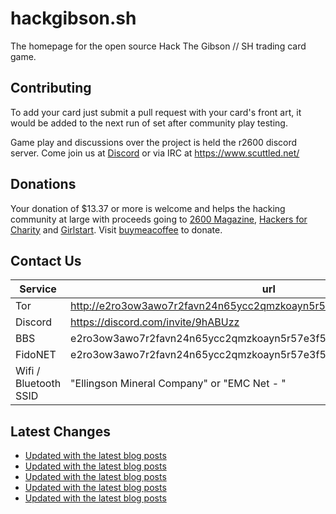 # hackgibson.sh
The homepage for the open source Hack The Gibson // SH trading card game.


## Contributing

To add your card just submit a pull request with your card's front art, it would be added to the next run of set after community play testing.

Game play and discussions over the project is held the r2600 discord server. Come join us at [Discord](https://discord.com/invite/9hABUzz) or via IRC at https://www.scuttled.net/


## Donations

Your donation of $13.37 or more is welcome and helps the hacking community at large with proceeds going to [2600 Magazine](https://2600.com/), [Hackers for Charity](https://hackersforcharity.org) and [Girlstart](https://girlstart.org).  Visit [buymeacoffee](https://www.buymeacoffee.com/hackgibson.sh) to donate.


## Contact Us

Service | url
-|-
Tor | http://e2ro3ow3awo7r2favn24n65ycc2qmzkoayn5r57e3f56nvjwdcgg32ad.onion
Discord | https://discord.com/invite/9hABUzz
BBS | e2ro3ow3awo7r2favn24n65ycc2qmzkoayn5r57e3f56nvjwdcgg32ad.onion:23
FidoNET | e2ro3ow3awo7r2favn24n65ycc2qmzkoayn5r57e3f56nvjwdcgg32ad.onion:24554
Wifi / Bluetooth SSID | "Ellingson Mineral Company" or "EMC Net - <fidonet address>"

## Latest Changes
<!-- BLOG-POST-LIST:START -->
- [Updated with the latest blog posts](https://github.com/DFW2600/hackgibson.sh/commit/5467734e6c6cd3941bfe70e1b8bd7a4597052ee1)
- [Updated with the latest blog posts](https://github.com/DFW2600/hackgibson.sh/commit/22358adbcc3002c621a809c390b3d8b136b24cb4)
- [Updated with the latest blog posts](https://github.com/DFW2600/hackgibson.sh/commit/bcb36a0cfcd50b1e593e7ae0bbd71bb166cb09cc)
- [Updated with the latest blog posts](https://github.com/DFW2600/hackgibson.sh/commit/de4a799e3aa248e7a29823a2e25949fd7603cfce)
- [Updated with the latest blog posts](https://github.com/DFW2600/hackgibson.sh/commit/baddd0810265a8fb88d34f6fdad4dd1d2ed04442)
<!-- BLOG-POST-LIST:END -->
